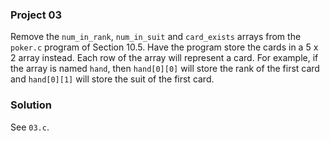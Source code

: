 ### Project 03

Remove the `num_in_rank`, `num_in_suit` and `card_exists` arrays from the
`poker.c` program of Section 10.5. Have the program store the cards in a 5 x 2
array instead. Each row of the array will represent a card. For example, if the
array is named `hand`, then `hand[0][0]` will store the rank of the first card
and `hand[0][1]` will store the suit of the first card.

### Solution

See `03.c`.
